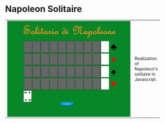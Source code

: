 # Napoleon Solitaire 

<table>
  <td width="600" align="center">
    <img src="/img/screen.PNG" height="fill" width="fill" align="center">
  </td>
  <td>
    Realization of Napoleon's solitaire in Javascript.
  </td>
</table>
